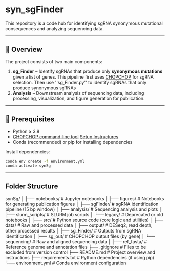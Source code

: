 # syn_sgFinder

This repository is a code hub for identifying sgRNA synonymous mutational consequences and analyzing sequencing data.

---

## 🧬 Overview

The project consists of two main components:

1. **sg_Finder** – Identify sgRNAs that produce only **synonymous mutations** given a list of genes. This pipeline first uses [CHOPCHOP](https://github.com/ryy1221/synSg/blob/dev/chopchop) for sgRNA selection. Then use ''sg_Finder.py'' to identify sgRNAs that only produce synonymous sgRNAs
2. **Analysis** – Downstream analysis of sequencing data, including processing, visualization, and figure generation for publication.

---

## 🔧 Prerequisites

- Python ≥ 3.8
- [CHOPCHOP command-line tool](https://bitbucket.org/valenlab/chopchop/src/master/) [Setup Instructures](https://github.com/ryy1221/synSg/blob/dev/chopchop)
- Conda (recommended) or pip for installing dependencies

Install dependencies:
```bash
conda env create -f environment.yml
conda activate synSg
```
---

## Folder Structure

synSg/
│
├── notebooks/               # Jupyter notebooks
│   ├── figures/             # Notebooks for generating publication figures
│   ├── sgFinder/            # sgRNA identification pipeline (15 bp window)
│   ├── analysis/            # Sequencing analysis and plots
│   ├── slurm_scripts/       # SLURM job scripts
│   └── legacy/              # Deprecated or old notebooks
│
├── src/                     # Python source code (core logic and utilities)
│
├── data/                    # Raw and processed data
│   ├── output/              # DESeq2, read depth, other processed results
│   ├── sg_Finder/           # Outputs from sgRNA identification
│   ├── sg_out/              # CHOPCHOP output files (by gene)
│   └── sequencing/          # Raw and aligned sequencing data
│
├── ref_fasta/               # Reference genome and annotation files
├── .gitignore               # Files to be excluded from version control
├── README.md                # Project overview and instructions
├── requirements.txt         # Python dependencies (if using pip)
└── environment.yml          # Conda environment configuration
